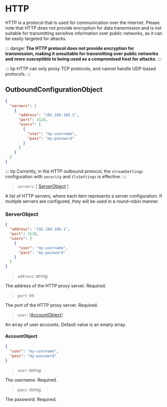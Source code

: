 # HTTP

HTTP is a protocol that is used for communication over the internet. Please note
that HTTP does not provide encryption for data transmission and is not suitable
for transmitting sensitive information over public networks, as it can be easily
targeted for attacks.

::: danger **The HTTP protocol does not provide encryption for transmission,
making it unsuitable for transmitting over public networks and more susceptible
to being used as a compromised host for attacks.** :::

::: tip HTTP can only proxy TCP protocols, and cannot handle UDP-based
protocols. :::

## OutboundConfigurationObject

```json
{
  "servers": [
    {
      "address": "192.168.108.1",
      "port": 3128,
      "users": [
        {
          "user": "my-username",
          "pass": "my-password"
        }
      ]
    }
  ]
}
```

::: tip Currently, in the HTTP outbound protocol, the `streamSettings`
configuration with `security` and `tlsSettings` is effective. :::

> `servers`: \[ [ServerObject](#serverobject) \]

A list of HTTP servers, where each item represents a server configuration. If
multiple servers are configured, they will be used in a round-robin manner.

### ServerObject

```json
{
  "address": "192.168.108.1",
  "port": 3128,
  "users": [
    {
      "user": "my-username",
      "pass": "my-password"
    }
  ]
}
```

> `address`: string

The address of the HTTP proxy server. Required.

> `port`: int

The port of the HTTP proxy server. Required.

> `user`: \[[AccountObject](#accountobject)\]

An array of user accounts. Default value is an empty array.

#### AccountObject

```json
{
  "user": "my-username",
  "pass": "my-password"
}
```

> `user`: string

The username. Required.

> `pass`: string

The password. Required.
